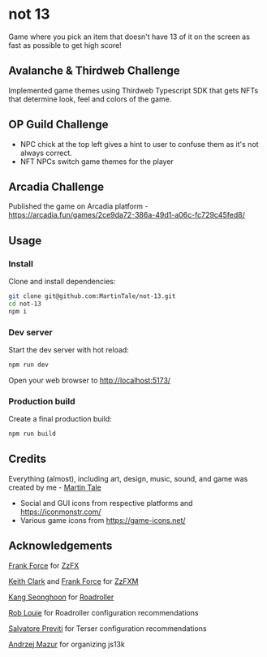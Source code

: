 # not 13

Game where you pick an item that doesn't have 13 of it on the screen as fast as possible to get high score!

## Avalanche & Thirdweb Challenge

Implemented game themes using Thirdweb Typescript SDK that gets NFTs that determine look, feel and colors of the game.

## OP Guild Challenge

-   NPC chick at the top left gives a hint to user to confuse them as it's not always correct.
-   NFT NPCs switch game themes for the player

## Arcadia Challenge

Published the game on Arcadia platform - https://arcadia.fun/games/2ce9da72-386a-49d1-a06c-fc729c45fed8/

## Usage

### Install

Clone and install dependencies:

```bash
git clone git@github.com:MartinTale/not-13.git
cd not-13
npm i
```

### Dev server

Start the dev server with hot reload:

```bash
npm run dev
```

Open your web browser to <http://localhost:5173/>

### Production build

Create a final production build:

```bash
npm run build
```

## Credits

Everything (almost), including art, design, music, sound, and game was created by me - [Martin Tale](https://martintale.com/)

-   Social and GUI icons from respective platforms and https://iconmonstr.com/
-   Various game icons from https://game-icons.net/

## Acknowledgements

[Frank Force](https://twitter.com/KilledByAPixel) for [ZzFX](https://github.com/KilledByAPixel/ZzFX)

[Keith Clark](https://twitter.com/keithclarkcouk) and [Frank Force](https://twitter.com/KilledByAPixel) for [ZzFXM](https://keithclark.github.io/ZzFXM/)

[Kang Seonghoon](https://mearie.org/) for [Roadroller](https://lifthrasiir.github.io/roadroller/)

[Rob Louie](https://github.com/roblouie) for Roadroller configuration recommendations

[Salvatore Previti](https://github.com/SalvatorePreviti) for Terser configuration recommendations

[Andrzej Mazur](https://end3r.com/) for organizing js13k
